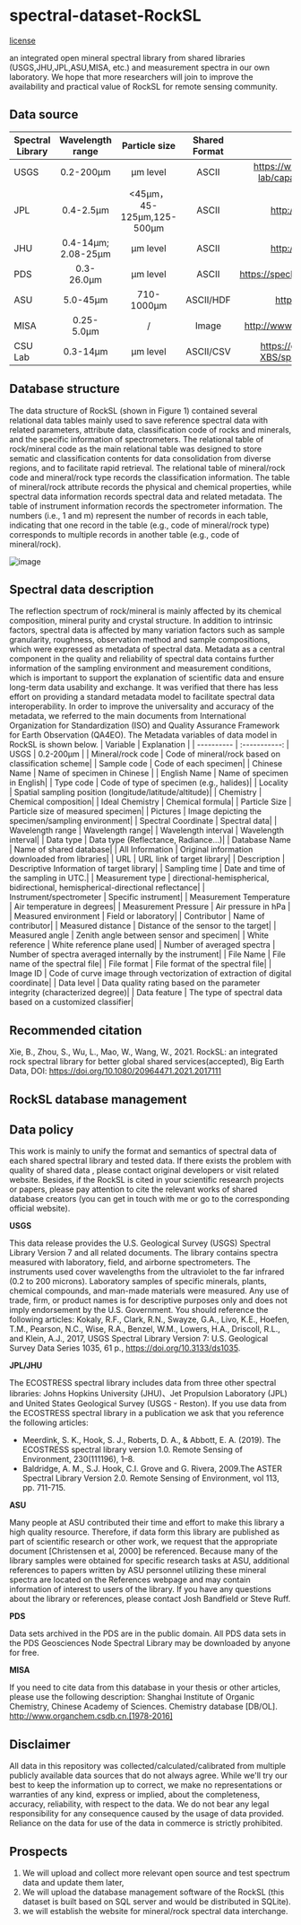 # spectral-dataset-RockSL
[license](https://creativecommons.org/licenses/by/4.0/ "悬停显示文字")

an integrated open mineral spectral library from shared libraries (USGS,JHU,JPL,ASU,MISA, etc.) and measurement spectra in our own laboratory. We hope that more researchers will join to improve the availability and practical value of RockSL for remote sensing community. 

## Data source
| Spectral Library     | Wavelength range    | Particle size    | Shared Format  | Data resource |
| ---------- | :-----------:  | :-----------: | :-----------:  | :-----------: |
| USGS      | 0.2-200μm    | μm level    | ASCII  |  https://www.usgs.gov/labs/spec-lab/capabilities/spectral-library  |
| JPL     | 0.4-2.5μm    | <45μm，45-125μm,125-500μm| ASCII  | http://speclib.jpl.nasa.gov |
| JHU     | 0.4-14μm; 2.08-25μm| μm level    | ASCII  | http://speclib.jpl.nasa.gov |
| PDS     | 0.3-26.0μm    | μm level    | ASCII  | https://speclib.rsl.wustl.edu/search.aspx  |
| ASU     | 5.0-45μm    | 710-1000μm    | ASCII/HDF  |  https://speclib.asu.edu/  |
| MISA    | 0.25-5.0μm    | /   | Image  |  http://www.organchem.csdb.cn/scdb/  |
| CSU Lab     | 0.3-14μm    | μm level    | ASCII/CSV  | https://github.com/CSU-PCP-XBS/spectral-dataset-RockSL |

## Database structure
The data structure of RockSL (shown in Figure 1) contained several relational data tables mainly used to save reference spectral data with related parameters, attribute data, classification code of rocks and minerals, and the specific information of spectrometers. The relational table of rock/mineral code as the main relational table was designed to store sematic and classification contents for data consolidation from diverse regions, and to facilitate rapid retrieval. The relational table of mineral/rock code and mineral/rock type records the classification information. The table of mineral/rock attribute records the physical and chemical properties, while spectral data information records spectral data and related metadata. The table of instrument information records the spectrometer information. The numbers (i.e., 1 and m) represent the number of records in each table, indicating that one record in the table (e.g., code of mineral/rock type) corresponds to multiple records in another table (e.g., code of mineral/rock).

![image](https://user-images.githubusercontent.com/66400818/147445088-f581487e-c860-418e-bb37-fc73a0a52e05.png)

## Spectral data description
The reflection spectrum of rock/mineral is mainly affected by its chemical composition, mineral purity and crystal structure. In addition to intrinsic factors, spectral data is affected by many variation factors such as sample granularity, roughness, observation method and sample compositions, which were expressed as metadata of spectral data. Metadata as a central component in the quality and reliability of spectral data contains further information of the sampling environment and measurement conditions, which is important to support the explanation of scientific data and ensure long-term data usability and exchange. It was verified that there has less effort on providing a standard metadata model to facilitate spectral data interoperability. In order to improve the universality and accuracy of the metadata, we referred to the main documents from International Organization for Standardization (ISO) and Quality Assurance Framework for Earth Observation (QA4EO). The Metadata variables of data model in RockSL is shown below.
| Variable    | Explanation   | 
| ---------- | :-----------:  |
 USGS      | 0.2-200μm    |
| Mineral/rock code |	Code of mineral/rock based on classification scheme|
| Sample code |	Code of each specimen|
| Chinese Name |	Name of specimen in Chinese |
| English Name	| Name of specimen in English|
| Type code |	Code of type of specimen (e.g., halides)|
| Locality |	Spatial sampling position (longitude/latitude/altitude)|
| Chemistry |	Chemical composition|
| Ideal Chemistry |	Chemical formula|
| Particle Size |	Particle size of measured specimen|
| Pictures |	Image depicting the specimen/sampling environment|
| Spectral Coordinate |	Spectral data|
| Wavelength range |	Wavelength range|
| Wavelength interval |	Wavelength interval|
| Data type |	Data type (Reflectance, Radiance…)|
| Database Name |	Name of shared database|
| All Information |	Original information downloaded from libraries|
| URL |	URL link of target library|
| Description |	Descriptive Information of target library|
| Sampling time | Date and time of the sampling in UTC.|
| Measurement type |	directional-hemispherical, bidirectional, hemispherical-directional reflectance|
| Instrument/spectrometer |	Specific instrument|
| Measurement Temperature  |	Air temperature in degrees|
| Measurement Pressure |	Air pressure in hPa |
| Measured environment |	Field or laboratory|
| Contributor |	Name of contributor|
| Measured distance |	Distance of the sensor to the target|
| Measured angle |	Zenith angle between sensor and specimen|
| White reference |	White reference plane used|
| Number of averaged spectra |	Number of spectra averaged internally by the instrument|
| File Name |	File name of the spectral file|
| File format | 	File format of the spectral file|
| Image ID |	Code of curve image through vectorization of extraction of digital coordinate|
| Data level |	Data quality rating based on the parameter integrity (characterized degree)|
| Data feature |	The type of spectral data based on a customized classifier|


## Recommended citation
Xie, B., Zhou, S., Wu, L., Mao, W., Wang, W., 2021. RockSL: an integrated rock spectral library for better global shared services(accepted), Big Earth Data, DOI: https://doi.org/10.1080/20964471.2021.2017111

## RockSL database management


## Data policy
This work is mainly to unify the format and semantics of spectral data of each shared spectral library and tested data. If there exists the problem with  quality of shared data , please contact original developers or visit related website. Besides, if the RockSL is cited in your scientific research projects or papers, please pay attention to cite the relevant works of shared database creators (you can get in touch with me or go to the corresponding official website).

**USGS**

This data release provides the U.S. Geological Survey (USGS) Spectral Library Version 7 and all related documents. The library contains spectra measured with laboratory, field, and airborne spectrometers. The instruments used cover wavelengths from the ultraviolet to the far infrared (0.2 to 200 microns). Laboratory samples of specific minerals, plants, chemical compounds, and man-made materials were measured. Any use of trade, firm, or product names is for descriptive purposes only and does not imply endorsement by the U.S. Government.
You should reference the following articles: 
Kokaly, R.F., Clark, R.N., Swayze, G.A., Livo, K.E., Hoefen, T.M., Pearson, N.C., Wise, R.A., Benzel, W.M., Lowers, H.A., Driscoll, R.L., and Klein, A.J., 2017, USGS Spectral Library Version 7: U.S. Geological Survey Data Series 1035, 61 p., https://doi.org/10.3133/ds1035.

**JPL/JHU**

The ECOSTRESS spectral library includes data from three other spectral libraries: Johns Hopkins University (JHU)、Jet Propulsion Laboratory (JPL) and United States Geological Survey (USGS - Reston). If you use data from the ECOSTRESS spectral library in a publication we ask that you reference the following articles: 
* Meerdink, S. K., Hook, S. J., Roberts, D. A., & Abbott, E. A. (2019). The ECOSTRESS spectral library version 1.0. Remote Sensing of Environment, 230(111196), 1–8. 
* Baldridge, A. M., S.J. Hook, C.I. Grove and G. Rivera, 2009.The ASTER Spectral Library Version 2.0. Remote Sensing of Environment, vol 113, pp. 711-715.

**ASU**

Many people at ASU contributed their time and effort to make this library a high quality resource. Therefore, if data form this library are published as part of scientific research or other work, we request that the appropriate document [Christensen et al, 2000] be referenced. Because many of the library samples were obtained for specific research tasks at ASU, additional references to papers written by ASU personnel utilizing these mineral spectra are located on the References webpage and may contain information of interest to users of the library. If you have any questions about the library or references, please contact Josh Bandfield or Steve Ruff.

**PDS**

Data sets archived in the PDS are in the public domain. All PDS data sets in the PDS Geosciences Node Spectral Library may be downloaded by anyone for free.

**MISA**

If you need to cite data from this database in your thesis or other articles, please use the following description:
Shanghai Institute of Organic Chemistry, Chinese Academy of Sciences. Chemistry database [DB/OL]. http://www.organchem.csdb.cn.[1978-2016]

## Disclaimer
All data in this repository was collected/calculated/calibrated from multiple publicly available data sources that do not always agree. While we'll try our best to keep the information up to correct, we make no representations or warranties of any kind, express or implied, about the completeness, accuracy, reliability, with respect to the data. We do not bear any legal responsibility for any consequence caused by the usage of data provided. Reliance on the data for use of the data in commerce is strictly prohibited. 

## Prospects
1. We will upload and collect more relevant open source and test spectrum data and update them later, 
2. We will upload the database management software of the RockSL (this dataset is built based on SQL server and would be distributed in SQLite).
3. we will establish the website for mineral/rock spectral data interchange.
